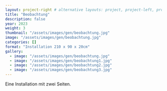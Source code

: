 ```yaml
---
layout: project-right # alternative layouts: project, project-left, project-right, project-top
title: "Beobachtung"
description: false
year: 2023
weight: 3
thumbnail: "/assets/images/gen/beobachtung.jpg"
image: "/assets/images/gen/beobachtung.jpg"
categories: []
format: "Installation 210 x 90 x 20cm"
gallery:
  - image: "/assets/images/gen/beobachtung.jpg"
  - image: "/assets/images/gen/beobachtung1.jpg"
  - image: "/assets/images/gen/beobachtung2.jpg"
  - image: "/assets/images/gen/beobachtung3.jpg"
---
```


Eine Installation mit zwei Seiten.